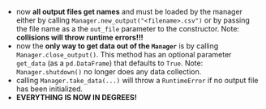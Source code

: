 - now **all output files get names** and must be loaded by the manager either by calling `Manager.new_output("<filename>.csv")` or by passing the file name as a the `out_file` parameter to the constructor. Note: **collisions will throw runtime errors!!!**
- now the **only way to get data out of the `Manager`** is by calling `Manager.close_output()`. This method has an optional parameter `get_data` (as a `pd.DataFrame`) that defaults to `True`. Note: `Manager.shutdown()` no longer does any data collection.
- calling `Manager.take_data(...)` will throw a `RuntimeError` if no output file has been initialized.
- **EVERYTHING IS NOW IN DEGREES!**

